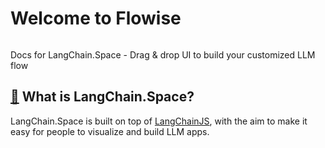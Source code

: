 # Welcome to Flowise
<figure><img src=".gitbook/assets/flowise.gif" alt=""><figcaption></figcaption></figure>

Docs for LangChain.Space - Drag & drop UI to build your customized LLM flow

## [🤔](https://emojipedia.org/thinking-face/) What is LangChain.Space?

LangChain.Space is built on top of [LangChainJS](https://github.com/hwchase17/langchainjs), with the aim to make it easy for people to visualize and build LLM apps.
